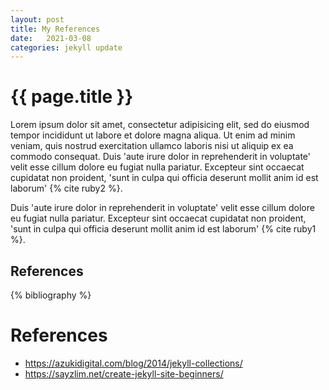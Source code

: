 ```yaml
---
layout: post
title: My References
date:   2021-03-08
categories: jekyll update
---
```


{{ page.title }}
================



Lorem ipsum dolor sit amet, consectetur adipisicing elit, sed do eiusmod tempor
incididunt ut labore et dolore magna aliqua. Ut enim ad minim veniam, quis
nostrud exercitation ullamco laboris nisi ut aliquip ex ea commodo consequat.
Duis 'aute irure dolor in reprehenderit in voluptate' 
velit esse cillum dolore eu fugiat nulla pariatur. Excepteur sint occaecat
cupidatat non proident, 'sunt in culpa qui officia deserunt mollit anim id est
laborum' {% cite ruby2 %}.

Duis 'aute irure dolor in reprehenderit in voluptate' 
velit esse cillum dolore eu fugiat nulla pariatur. Excepteur sint occaecat
cupidatat non proident, 'sunt in culpa qui officia deserunt mollit anim id est
laborum' {% cite ruby1 %}.




References
----------

{% bibliography %}



# References

- https://azukidigital.com/blog/2014/jekyll-collections/
- https://sayzlim.net/create-jekyll-site-beginners/
